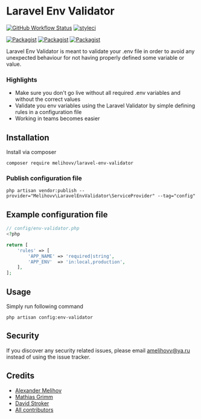 Laravel Env Validator
=====================

[![GitHub Workflow Status](https://github.com/melihovv/laravel-env-validatorworkflows/Run%20tests/badge.svg)](https://github.com/melihovv/laravel-env-validator/actions)
[![styleci](https://styleci.io/repos/78041678/shield)](https://styleci.io/repos/78041678)

[![Packagist](https://img.shields.io/packagist/v/melihovv/laravel-env-validator.svg)](https://packagist.org/packages/melihovv/laravel-env-validator)
[![Packagist](https://poser.pugx.org/melihovv/laravel-env-validator/d/total.svg)](https://packagist.org/packages/melihovv/laravel-env-validator)
[![Packagist](https://img.shields.io/packagist/l/melihovv/laravel-env-validator.svg)](https://packagist.org/packages/melihovv/laravel-env-validator)

Laravel Env Validator is meant to validate your .env file in order to avoid any
unexpected behaviour for not having properly defined some variable or value.

### Highlights

- Make sure you don't go live without all required .env variables and without the correct values
- Validate you env variables using the Laravel Validator by simple defining rules in a configuration file
- Working in teams becomes easier

## Installation

Install via composer
```
composer require melihovv/laravel-env-validator
```

### Publish configuration file

```
php artisan vendor:publish --provider="Melihovv\LaravelEnvValidator\ServiceProvider" --tag="config"
```

## Example configuration file
```php
// config/env-validator.php
<?php

return [
    'rules' => [
        'APP_NAME' => 'required|string',
        'APP_ENV'  => 'in:local,production',
    ],
];
```

## Usage
Simply run following command
```
php artisan config:env-validator
```

## Security

If you discover any security related issues, please email amelihovv@ya.ru instead of using the issue tracker.

## Credits

- [Alexander Melihov](https://github.com/melihovv)
- [Mathias Grimm](https://github.com/mathiasgrimm)
- [David Stroker](https://github.com/davidstoker)
- [All contributors](https://github.com/melihovv/laravel-env-validator/graphs/contributors)
